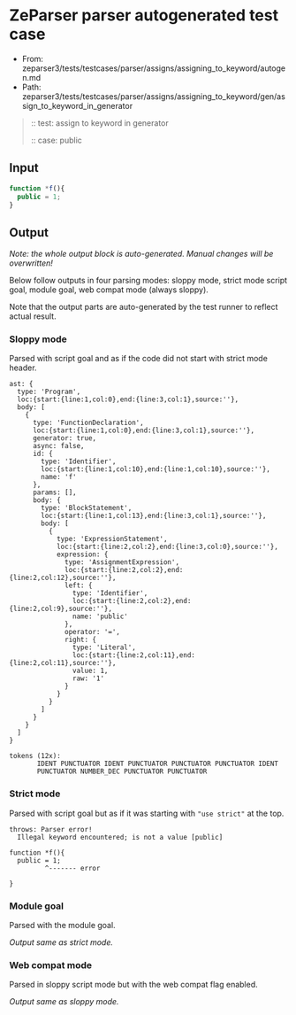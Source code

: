 # ZeParser parser autogenerated test case

- From: zeparser3/tests/testcases/parser/assigns/assigning_to_keyword/autogen.md
- Path: zeparser3/tests/testcases/parser/assigns/assigning_to_keyword/gen/assign_to_keyword_in_generator

> :: test: assign to keyword in generator
>
> :: case: public

## Input


`````js
function *f(){
  public = 1;
}
`````

## Output

_Note: the whole output block is auto-generated. Manual changes will be overwritten!_

Below follow outputs in four parsing modes: sloppy mode, strict mode script goal, module goal, web compat mode (always sloppy).

Note that the output parts are auto-generated by the test runner to reflect actual result.

### Sloppy mode

Parsed with script goal and as if the code did not start with strict mode header.

`````
ast: {
  type: 'Program',
  loc:{start:{line:1,col:0},end:{line:3,col:1},source:''},
  body: [
    {
      type: 'FunctionDeclaration',
      loc:{start:{line:1,col:0},end:{line:3,col:1},source:''},
      generator: true,
      async: false,
      id: {
        type: 'Identifier',
        loc:{start:{line:1,col:10},end:{line:1,col:10},source:''},
        name: 'f'
      },
      params: [],
      body: {
        type: 'BlockStatement',
        loc:{start:{line:1,col:13},end:{line:3,col:1},source:''},
        body: [
          {
            type: 'ExpressionStatement',
            loc:{start:{line:2,col:2},end:{line:3,col:0},source:''},
            expression: {
              type: 'AssignmentExpression',
              loc:{start:{line:2,col:2},end:{line:2,col:12},source:''},
              left: {
                type: 'Identifier',
                loc:{start:{line:2,col:2},end:{line:2,col:9},source:''},
                name: 'public'
              },
              operator: '=',
              right: {
                type: 'Literal',
                loc:{start:{line:2,col:11},end:{line:2,col:11},source:''},
                value: 1,
                raw: '1'
              }
            }
          }
        ]
      }
    }
  ]
}

tokens (12x):
       IDENT PUNCTUATOR IDENT PUNCTUATOR PUNCTUATOR PUNCTUATOR IDENT
       PUNCTUATOR NUMBER_DEC PUNCTUATOR PUNCTUATOR
`````

### Strict mode

Parsed with script goal but as if it was starting with `"use strict"` at the top.

`````
throws: Parser error!
  Illegal keyword encountered; is not a value [public]

function *f(){
  public = 1;
         ^------- error

}
`````


### Module goal

Parsed with the module goal.

_Output same as strict mode._

### Web compat mode

Parsed in sloppy script mode but with the web compat flag enabled.

_Output same as sloppy mode._
